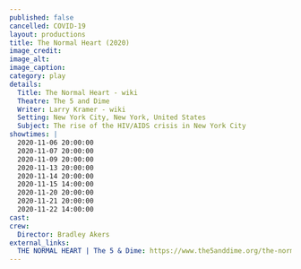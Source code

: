 ```yaml
---
published: false
cancelled: COVID-19
layout: productions
title: The Normal Heart (2020)
image_credit: 
image_alt:
image_caption:
category: play
details:
  Title: The Normal Heart - wiki
  Theatre: The 5 and Dime
  Writer: Larry Kramer - wiki
  Setting: New York City, New York, United States
  Subject: The rise of the HIV/AIDS crisis in New York City
showtimes: |
  2020-11-06 20:00:00
  2020-11-07 20:00:00
  2020-11-09 20:00:00
  2020-11-13 20:00:00
  2020-11-14 20:00:00
  2020-11-15 14:00:00
  2020-11-20 20:00:00
  2020-11-21 20:00:00
  2020-11-22 14:00:00
cast:
crew:
  Director: Bradley Akers
external_links:
  THE NORMAL HEART | The 5 & Dime: https://www.the5anddime.org/the-normal-heart
---
```

